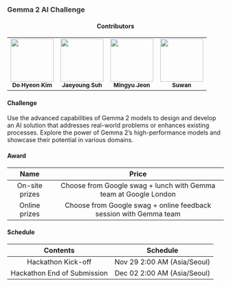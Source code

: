<h3><a href="https://lablab.ai/event/ibm-watsonx-assistant" style="text-decoration: none; color: #333;"> Gemma 2 AI Challenge </a> </h3>

<h4 align='center'> Contributors </h4>

<table align='center'>
  <tr>
    <td align="center"><a href="https://github.com/dohyeon-kim012"><img src="https://avatars.githubusercontent.com/u/83565879?v=4" width="100px;" alt=""/><br/><sub><b>Do Hyeon Kim</b></sub></a><br/></td>
    <td align="center"><a href="https://github.com/tjwodud04"><img src="https://avatars.githubusercontent.com/u/34568203?v=4" width="100px;" alt=""/><br/><sub><b>Jaeyoung Suh</b></sub></a><br/></td>
    <td align="center"><a href="https://github.com/fbdeme"><img src="https://avatars.githubusercontent.com/u/90471819?v=4" width="100px;" alt=""/><br/><sub><b>Mingyu Jeon</b></sub></a><br/></td>
    <td align="center"><a href="https://github.com/swan-cho"><img src="https://avatars.githubusercontent.com/u/62723002?v=4" width="100px;" alt=""/><br/><sub><b>Suwan</b></sub></a><br/></td>
      </tr>
</table>

#### Challenge
Use the advanced capabilities of Gemma 2 models to design and develop an AI solution that addresses real-world problems or enhances existing processes. Explore the power of Gemma 2’s high-performance models and showcase their potential in various domains.

#### Award

| Name         |   Price                                    |
| :----------: | :----------------------------------------: |
| On-site﻿ prizes| Choose from Google swag + lunch with Gemma team at Google London | 
| Online﻿ prizes | Choose from Google swag + online feedback session with Gemma team |

#### Schedule

|    Contents                 |                    Schedule   |    
| :-------------------------: | :---------------------------: |
|    Hackathon Kick-off       |  Nov 29 2:00 AM (Asia/Seoul)  |
| Hackathon End of Submission |  Dec 02 2:00 AM (Asia/Seoul)  |

